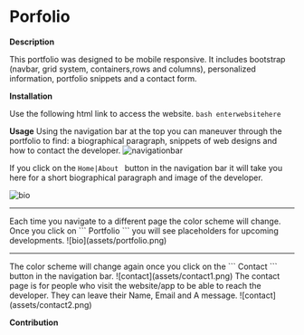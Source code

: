 <h1>Porfolio</h1>

**Description**

This portfolio was designed to be mobile responsive. It includes bootstrap (navbar, grid system, containers,rows and columns), personalized information, portfolio snippets and a contact form. 

**Installation**

Use the following html link to access the website.
```bash enterwebsitehere``` 

**Usage**
Using the navigation bar at the top you can maneuver through the portfolio to find: a biographical paragraph, snippets of web designs and how to contact the developer. 
![navigationbar](assets/navbar.png)

If you click on the ```Home|About ``` button in the navigation bar it will take you here for a short biographical paragraph and image of the developer. 

![bio](assets/about.png)
 <hr>
 Each time you navigate to a different page the color scheme will change. Once you click on ``` Portfolio ``` you will see placeholders for upcoming developments. 
 ![bio](assets/portfolio.png)
<hr>
 The color scheme will change again once you click on the ``` Contact ``` button in the navigation bar.
![contact](assets/contact1.png) 
 The contact page is for people who visit the website/app to be able to reach the developer. They can leave their Name, Email and A message.
![contact](assets/contact2.png)

**Contribution**

